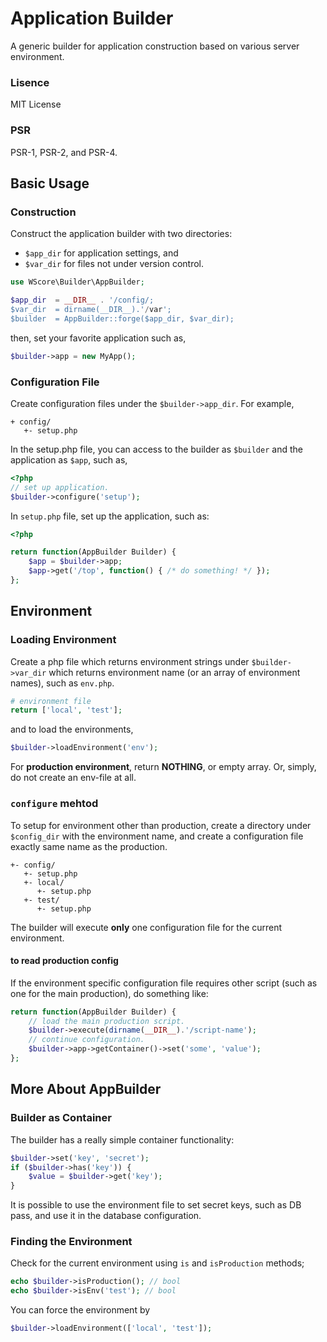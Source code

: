 Application Builder
===================

A generic builder for application construction based on various server environment. 

### Lisence

MIT License

### PSR

PSR-1, PSR-2, and PSR-4.

Basic Usage
-----------

### Construction

Construct the application builder with two directories:

*	`$app_dir` for application settings, and 
* 	`$var_dir` for files not under version control. 

```php
use WScore\Builder\AppBuilder;

$app_dir  = __DIR__ . '/config/;
$var_dir  = dirname(__DIR__).'/var';
$builder  = AppBuilder::forge($app_dir, $var_dir);
```

then, set your favorite application such as, 

```php
$builder->app = new MyApp();
```

### Configuration File

Create configuration files under the `$builder->app_dir`. For example, 

```
+ config/
   +- setup.php
```

In the setup.php file, you can access to the builder as `$builder` and the application as `$app`, such as, 

```php
<?php
// set up application. 
$builder->configure('setup');
```

In `setup.php` file, set up the application, such as:

```php
<?php

return function(AppBuilder Builder) {
    $app = $builder->app;
    $app->get('/top', function() { /* do something! */ });
};
```


Environment
-----------

### Loading Environment

Create a php file which returns environment strings under `$builder->var_dir` which returns environment name (or an array of environment names), such as `env.php`. 

```php
# environment file
return ['local', 'test'];
```

and to load the environments, 

```php
$builder->loadEnvironment('env');
```

For __production environment__, return **NOTHING**, or empty array. Or, simply, do not create an env-file at all. 



### `configure` mehtod

To setup for environment other than production, create a directory under `$config_dir` with the environment name, and create a configuration file exactly same name as the production. 

```
+- config/
   +- setup.php
   +- local/
      +- setup.php
   +- test/
      +- setup.php
```

The builder will execute **only** one configuration file for the current environment. 

#### to read production config

If the environment specific configuration file requires other script (such as one for the main production), do something like:

```php
return function(AppBuilder Builder) {
    // load the main production script. 
    $builder->execute(dirname(__DIR__).'/script-name'); 
    // continue configuration.
    $builder->app->getContainer()->set('some', 'value');
};
```


More About AppBuilder
-------------------------

### Builder as Container

The builder has a really simple container functionality:

```php
$builder->set('key', 'secret');
if ($builder->has('key')) {
	$value = $builder->get('key');
}
```

It is possible to use the environment file to set secret keys, such as DB pass, and use it in the database configuration. 


### Finding the Environment

Check for the current environment using `is` and `isProduction` methods;

```php
echo $builder->isProduction(); // bool
echo $builder->isEnv('test'); // bool
```

You can force the environment by 

```php
$builder->loadEnvironment(['local', 'test']);
```